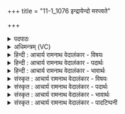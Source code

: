 +++
title = "11-1_1076 इन्द्रायेन्दो मरुत्वते"

+++
<details><summary>पदपाठः</summary>

इ꣡न्द्रा꣢꣯य। इ꣣न्दो। मरु꣡त्व꣢ते। प꣡व꣢꣯स्व। म꣡धु꣢꣯मत्तमः। अ꣣र्क꣡स्य꣢। यो꣡नि꣢꣯म्। आ꣣स꣡द꣢म्। आ꣣। स꣡द꣢꣯म्। १०७६।
</details>

<details><summary>अधिमन्त्रम् (VC)</summary>

- पवमानः सोमः
- कश्यपो मारीचः
- गायत्री
- षड्जः
</details>

<details><summary>हिन्दी : आचार्य रामनाथ वेदालंकार - विषयः</summary>

प्रथम ऋचा पूर्वार्चिक में ४७२ क्रमाङ्क पर परमात्मा के विषय में व्याख्यात हो चुकी है। यहाँ गुरु-शिष्य विषय का वर्णन करते हैं।
</details>

<details><summary>हिन्दी : आचार्य रामनाथ वेदालंकार - पदार्थः</summary>

पदार्थान्वयभाषाः -  हे (इन्दो) ज्ञानरस के भण्डार आचार्य ! (मधुमत्तमः) अतिशय मधुर आप (मरुत्वते) उत्कृष्ट प्राणवाले (इन्द्राय) मुझ शिष्य के लिए (पवस्व) ज्ञानरस प्रवाहित कीजिए। मैं (अर्कस्य) पूजनीय आपके (योनिम्) विद्यागृह अर्थात् गुरुकुल में (आसदम्) आया हूँ ॥१॥
</details>

<details><summary>हिन्दी : आचार्य रामनाथ वेदालंकार - भावार्थः</summary>

भावार्थभाषाः -  गुरुकुल में प्रविष्ट छात्रों को विद्वान्,मधुर स्वभाववाले गुरुजन प्रेम से सब विद्याएँ प्रदान करें और शिष्य श्रद्धा से उनका सत्कार करें ॥१॥
</details>

<details><summary>संस्कृत : आचार्य रामनाथ वेदालंकार - विषयः</summary>

तत्र प्रथमा ऋक् पूर्वार्चिके ४७२ क्रमाङ्के परमात्मविषये व्याख्याता। अत्र गुरुशिष्यविषयो वर्ण्यते।
</details>

<details><summary>संस्कृत : आचार्य रामनाथ वेदालंकार - पदार्थः</summary>

पदार्थान्वयभाषाः -  हे (इन्दो) ज्ञानरसागार आचार्य ! (मधुमत्तमः) अतिशयेन मधुरः त्वम् (मरुत्वते) उत्कृष्टप्राणवते (इन्द्राय) शिष्याय मह्यम् (पवस्व) ज्ञानरसं प्रवाहय। अहम् (अर्कस्य) पूजनीयस्य तव (योनिम्) विद्यागृहम्,गुरुकुलम् (आसदम्) आगतोऽस्मि ॥१॥
</details>

<details><summary>संस्कृत : आचार्य रामनाथ वेदालंकार - भावार्थः</summary>

भावार्थभाषाः -  गुरुकुलं प्रविष्टेभ्यश्छात्रेभ्यो विद्वांसो मधुरस्वभावा गुरवः प्रेम्णा सर्वा विद्याः प्रयच्छेयुः,शिष्याश्च तान् श्रद्धया सत्कुर्युः ॥१॥
</details>

<details><summary>संस्कृत : आचार्य रामनाथ वेदालंकार - पादटिप्पनी</summary>

टिप्पणी:   १. ऋ० ९।६४।२२,‘अर्कस्य’ इत्यत्र ‘ऋ॒तस्य॒’। साम० ४७२।
</details>
